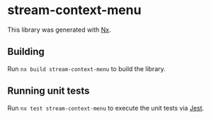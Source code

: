 # stream-context-menu

This library was generated with [Nx](https://nx.dev).

## Building

Run `nx build stream-context-menu` to build the library.

## Running unit tests

Run `nx test stream-context-menu` to execute the unit tests via [Jest](https://jestjs.io).
